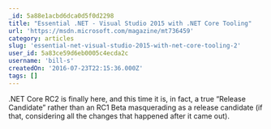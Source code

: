 ```yaml
---
_id: 5a88e1acbd6dca0d5f0d2298
title: "Essential .NET - Visual Studio 2015 with .NET Core Tooling"
url: 'https://msdn.microsoft.com/magazine/mt736459'
category: articles
slug: 'essential-net-visual-studio-2015-with-net-core-tooling-2'
user_id: 5a83ce59d6eb0005c4ecda2c
username: 'bill-s'
createdOn: '2016-07-23T22:15:36.000Z'
tags: []
---
```


.NET Core RC2 is finally here, and this time it is, in fact, a true “Release Candidate” rather than an RC1 Beta masquerading as a release candidate (if that, considering all the changes that happened after it came out). 
